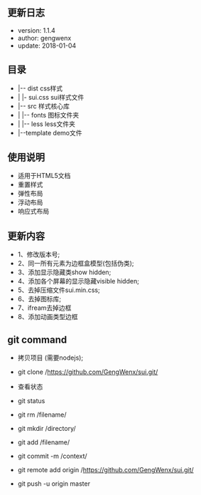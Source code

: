 ## 更新日志
* version:  1.1.4
* author:   gengwenx
* update:   2018-01-04

## 目录
* |-- dist                      css样式
* | |- sui.css                  sui样式文件
* |-- src                       样式核心库
* | |-- fonts                   图标文件夹
* | |-- less                    less文件夹
* |--template                   demo文件

## 使用说明
*  适用于HTML5文档
*  重置样式
*  弹性布局
*  浮动布局
*  响应式布局

## 更新内容
* 1、修改版本号;
* 2、同一所有元素为边框盒模型(包括伪类);
* 3、添加显示隐藏类show hidden;
* 4、添加各个屏幕的显示隐藏visible hidden;
* 5、去掉压缩文件sui.min.css;
* 6、去掉图标库;
* 7、ifream去掉边框
* 8、添加动画类型边框


## git command
* 拷贝项目 (需要nodejs);
* git clone  /https://github.com/GengWenx/sui.git/   

* 查看状态
* git status
* git rm /filename/
* git mkdir /directory/
* git add /filename/
* git commit -m /context/
* git remote add origin /https://github.com/GengWenx/sui.git/
* git push -u origin master